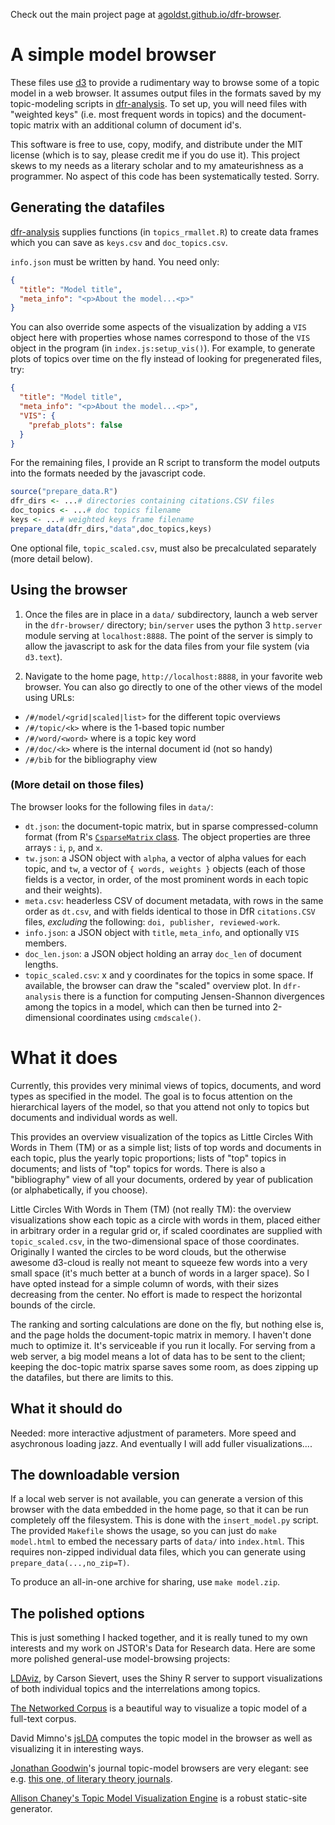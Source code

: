 Check out the main project page at [agoldst.github.io/dfr-browser](http://agoldst.github.io/dfr-browser).

# A simple model browser

These files use [d3](http://d3js.org) to provide a rudimentary way to browse some of a topic model in a web browser. It assumes output files in the formats saved by my topic-modeling scripts in [dfr-analysis](http://github.com/agoldst/dfr-analysis). To set up, you will need files with "weighted keys" (i.e. most frequent words in topics) and the document-topic matrix with an additional column of document id's.

This software is free to use, copy, modify, and distribute under the MIT license (which is to say, please credit me if you do use it). This project skews to my needs as a literary scholar and to my amateurishness as a programmer. No aspect of this code has been systematically tested. Sorry.

## Generating the datafiles

[dfr-analysis](http://github.com/agoldst/dfr-analysis) supplies functions (in `topics_rmallet.R`) to create data frames which you can save as `keys.csv` and `doc_topics.csv`.

`info.json` must be written by hand. You need only:

```json
{
  "title": "Model title",
  "meta_info": "<p>About the model...<p>"
}
```

You can also override some aspects of the visualization by adding a `VIS` object here with properties whose names correspond to those of the `VIS` object in the program (in `index.js:setup_vis()`). For example, to generate plots of topics over time on the fly instead of looking for pregenerated files, try:

```json
{
  "title": "Model title",
  "meta_info": "<p>About the model...<p>",
  "VIS": {
    "prefab_plots": false
  }
}
```

For the remaining files, I provide an R script to transform the model outputs into the formats needed by the javascript code.

```r
source("prepare_data.R")
dfr_dirs <- ...# directories containing citations.CSV files
doc_topics <- ...# doc topics filename
keys <- ...# weighted keys frame filename
prepare_data(dfr_dirs,"data",doc_topics,keys)
```

One optional file, `topic_scaled.csv`, must also be precalculated separately (more detail below).

## Using the browser

1. Once the files are in place in a `data/` subdirectory, launch a web server in the `dfr-browser/` directory; `bin/server` uses the python 3 `http.server` module serving at `localhost:8888`. The point of the server is simply to allow the javascript to ask for the data files from your file system (via `d3.text`).

2. Navigate to the home page, `http://localhost:8888`, in your favorite web browser. You can also go directly to one of the other views of the model using URLs:

- `/#/model/<grid|scaled|list>` for the different topic overviews
- `/#/topic/<k>` where *<k>* is the 1-based topic number
- `/#/word/<word>` where *<word>* is a topic key word
- `/#/doc/<k>` where *<k>* is the internal document id (not so handy)
- `/#/bib` for the bibliography view

### (More detail on those files)

The browser looks for the following files in `data/`:

- `dt.json`: the document-topic matrix, but in sparse compressed-column format (from R's [`CsparseMatrix` class](http://stat.ethz.ch/R-manual/R-devel/library/Matrix/html/CsparseMatrix-class.html). The object properties are three arrays : `i`, `p`, and `x`.
- `tw.json`: a JSON object with `alpha`, a vector of alpha values for each topic, and `tw`, a vector of `{ words, weights }` objects (each of those fields is a vector, in order, of the most prominent words in each topic and their weights).
- `meta.csv`: headerless CSV of document metadata, with rows in the same order as `dt.csv`, and with fields identical to those in DfR `citations.CSV` files, *excluding* the following: `doi, publisher, reviewed-work`.
- `info.json`: a JSON object with `title`, `meta_info`, and optionally `VIS` members.
- `doc_len.json`: a JSON object holding an array `doc_len` of document lengths.
- `topic_scaled.csv`: x and y coordinates for the topics in some space. If available, the browser can draw the "scaled" overview plot. In `dfr-analysis` there is a function for computing Jensen-Shannon divergences among the topics in a model, which can then be turned into 2-dimensional coordinates using `cmdscale()`. 



# What it does

Currently, this provides very minimal views of topics, documents, and word types as specified in the model. The goal is to focus attention on the hierarchical layers of the model, so that you attend not only to topics but documents and individual words as well.

This provides an overview visualization of the topics as Little Circles With Words in Them (TM) or as a simple list; lists of top words and documents in each topic, plus the yearly topic proportions; lists of "top" topics in documents; and lists of "top" topics for words. There is also a "bibliography" view of all your documents, ordered by year of publication (or alphabetically, if you choose).

Little Circles With Words in Them (TM) (not really TM): the overview visualizations show each topic as a circle with words in them, placed either in arbitrary order in a regular grid or, if scaled coordinates are supplied with `topic_scaled.csv`, in the two-dimensional space of those coordinates. Originally I wanted the circles to be word clouds, but the otherwise awesome d3-cloud is really not meant to squeeze few words into a very small space (it's much better at a bunch of words in a larger space). So I have opted instead for a simple column of words, with their sizes decreasing from the center. No effort is made to respect the horizontal bounds of the circle.

The ranking and sorting calculations are done on the fly, but nothing else is, and the page holds the document-topic matrix in memory. I haven't done much to optimize it. It's serviceable if you run it locally. For serving from a web server, a big model means a lot of data has to be sent to the client; keeping the doc-topic matrix sparse saves some room, as does zipping up the datafiles, but there are limits to this.

## What it should do

Needed: more interactive adjustment of parameters. More speed and asychronous loading jazz. And eventually I will add fuller visualizations....

## The downloadable version

If a local web server is not available, you can generate a version of this browser with the data embedded in the home page, so that it can be run completely off the filesystem. This is done with the `insert_model.py` script. The provided `Makefile` shows the usage, so you can just do `make model.html` to embed the necessary parts of `data/` into `index.html`. This requires non-zipped individual data files, which you can generate using `prepare_data(...,no_zip=T)`.

To produce an all-in-one archive for sharing, use `make model.zip`.


## The polished options

This is just something I hacked together, and it is really tuned to my own interests and my work on JSTOR's Data for Research data. Here are some more polished general-use model-browsing projects:

[LDAviz](http://glimmer.rstudio.com/cpsievert/LDAviz/), by Carson Sievert, uses the Shiny R server to support visualizations of both individual topics and the interrelations among topics.

[The Networked Corpus](http://www.networkedcorpus.com/) is a beautiful way to visualize a topic model of a full-text corpus. 

David Mimno's [jsLDA](https://github.com/mimno/jsLDA) computes the topic model in the browser as well as visualizing it in interesting ways.

[Jonathan Goodwin](http://www.jgoodwin.net/)'s journal topic-model browsers are very elegant: see e.g. [this one, of literary theory journals](http://jgoodwin.net/theory-browser/).

[Allison Chaney's Topic Model Visualization Engine](http://code.google.com/p/tmve/) is a robust static-site generator.
